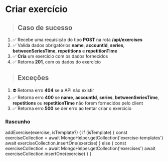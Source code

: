 # Criar exercício

> ## Caso de sucesso

1. ✅ Recebe uma requisição do tipo **POST** na rota **/api/exercises**
2. ✅ Valida dados obrigatórios **name**, **accountId**, **series**, **betweenSeriesTime**, **repetitions** e **repetitionTime**
3. ✅ **Cria** um exercício com os dados fornecidos
4. ✅ Retorna **201**, com os dados do exercício


> ## Exceções

1. ⛔ Retorna erro **404** se a API não existir
2. ✅ Retorna erro **400** se **name**, **accountId**, **series**, **betweenSeriesTime**, **repetitions** ou **repetitionTime** não forem fornecidos pelo client
3. ✅ Retorna erro **500** se der erro ao tentar criar o exercício

### Rascunho

addExercise(exercise, isTemplate?) {
  if (isTemplate) {
    const exerciseCollection = await MongoHelper.getCollection('exercise-templates')
    await exerciseCollection.insertOne(exercise)
  } else {
    const exerciseCollection = await MongoHelper.getCollection('exercises')
    await exerciseCollection.insertOne(exercise)
  }
}
